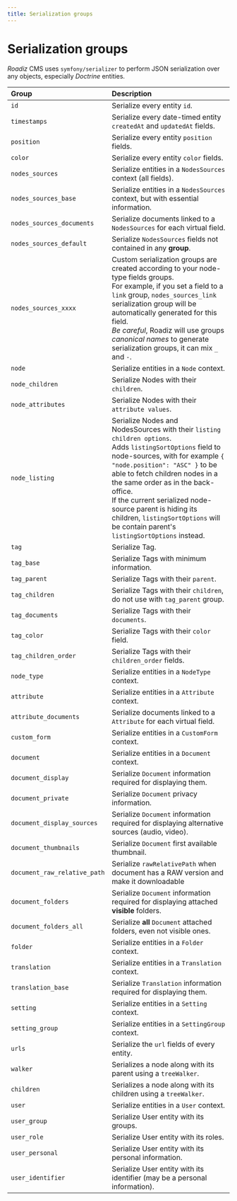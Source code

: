 ```yaml
---
title: Serialization groups
---
```


# Serialization groups

*Roadiz* CMS uses `symfony/serializer` to perform JSON serialization
over any objects, especially *Doctrine* entities.

| Group                        | Description                                                                                                                                                                                                                                                                                                                                                                                                   |
|:-----------------------------|:--------------------------------------------------------------------------------------------------------------------------------------------------------------------------------------------------------------------------------------------------------------------------------------------------------------------------------------------------------------------------------------------------------------|
| `id`                         | Serialize every entity `id`.                                                                                                                                                                                                                                                                                                                                                                                  |
| `timestamps`                 | Serialize every date-timed entity `createdAt` and `updatedAt` fields.                                                                                                                                                                                                                                                                                                                                         |
| `position`                   | Serialize every entity `position` fields.                                                                                                                                                                                                                                                                                                                                                                     |
| `color`                      | Serialize every entity `color` fields.                                                                                                                                                                                                                                                                                                                                                                        |
| `nodes_sources`              | Serialize entities in a `NodesSources` context (all fields).                                                                                                                                                                                                                                                                                                                                                  |
| `nodes_sources_base`         | Serialize entities in a `NodesSources` context, but with essential information.                                                                                                                                                                                                                                                                                                                               |
| `nodes_sources_documents`    | Serialize documents linked to a `NodesSources` for each virtual field.                                                                                                                                                                                                                                                                                                                                        |
| `nodes_sources_default`      | Serialize `NodesSources` fields not contained in any **group**.                                                                                                                                                                                                                                                                                                                                               |
| `nodes_sources_xxxx`         | Custom serialization groups are created according to your node-type fields groups.<br/>For example, if you set a field to a `link` group, `nodes_sources_link` serialization group will be automatically generated for this field.<br/>*Be careful*, Roadiz will use groups *canonical names* to generate serialization groups, it can mix `_` and `-`.                                                       |
| `node`                       | Serialize entities in a `Node` context.                                                                                                                                                                                                                                                                                                                                                                       |
| `node_children`              | Serialize Nodes with their `children`.                                                                                                                                                                                                                                                                                                                                                                        |
| `node_attributes`            | Serialize Nodes with their `attribute values`.                                                                                                                                                                                                                                                                                                                                                                |
| `node_listing`               | Serialize Nodes and NodesSources with their `listing children options`.<br/>Adds `listingSortOptions` field to node-sources, with for example `{ "node.position": "ASC" }` to be able to fetch children nodes in a the same order as in the back-office.<br/>If the current serialized node-source parent is hiding its children, `listingSortOptions` will be contain parent's `listingSortOptions` instead. |
| `tag`                        | Serialize Tag.                                                                                                                                                                                                                                                                                                                                                                                                |
| `tag_base`                   | Serialize Tags with minimum information.                                                                                                                                                                                                                                                                                                                                                                      |
| `tag_parent`                 | Serialize Tags with their `parent`.                                                                                                                                                                                                                                                                                                                                                                           |
| `tag_children`               | Serialize Tags with their `children`, do not use with `tag_parent` group.                                                                                                                                                                                                                                                                                                                                     |
| `tag_documents`              | Serialize Tags with their `documents`.                                                                                                                                                                                                                                                                                                                                                                        |
| `tag_color`                  | Serialize Tags with their `color` field.                                                                                                                                                                                                                                                                                                                                                                      |
| `tag_children_order`         | Serialize Tags with their `children_order` fields.                                                                                                                                                                                                                                                                                                                                                            |
| `node_type`                  | Serialize entities in a `NodeType` context.                                                                                                                                                                                                                                                                                                                                                                   |
| `attribute`                  | Serialize entities in a `Attribute` context.                                                                                                                                                                                                                                                                                                                                                                  |
| `attribute_documents`        | Serialize documents linked to a `Attribute` for each virtual field.                                                                                                                                                                                                                                                                                                                                           |
| `custom_form`                | Serialize entities in a `CustomForm` context.                                                                                                                                                                                                                                                                                                                                                                 |
| `document`                   | Serialize entities in a `Document` context.                                                                                                                                                                                                                                                                                                                                                                   |
| `document_display`           | Serialize `Document` information required for displaying them.                                                                                                                                                                                                                                                                                                                                                |
| `document_private`           | Serialize `Document` privacy information.                                                                                                                                                                                                                                                                                                                                                                     |
| `document_display_sources`   | Serialize `Document` information required for displaying alternative sources (audio, video).                                                                                                                                                                                                                                                                                                                  |
| `document_thumbnails`        | Serialize `Document` first available thumbnail.                                                                                                                                                                                                                                                                                                                                                               |
| `document_raw_relative_path` | Serialize `rawRelativePath` when document has a RAW version and make it downloadable                                                                                                                                                                                                                                                                                                                          |
| `document_folders`           | Serialize `Document` information required for displaying attached **visible** folders.                                                                                                                                                                                                                                                                                                                        |
| `document_folders_all`       | Serialize **all** `Document` attached folders, even not visible ones.                                                                                                                                                                                                                                                                                                                                         |
| `folder`                     | Serialize entities in a `Folder` context.                                                                                                                                                                                                                                                                                                                                                                     |
| `translation`                | Serialize entities in a `Translation` context.                                                                                                                                                                                                                                                                                                                                                                |
| `translation_base`           | Serialize `Translation` information required for displaying them.                                                                                                                                                                                                                                                                                                                                             |
| `setting`                    | Serialize entities in a `Setting` context.                                                                                                                                                                                                                                                                                                                                                                    |
| `setting_group`              | Serialize entities in a `SettingGroup` context.                                                                                                                                                                                                                                                                                                                                                               |
| `urls`                       | Serialize the `url` fields of every entity.                                                                                                                                                                                                                                                                                                                                                                   |
| `walker`                     | Serializes a node along with its parent using a `treeWalker`.                                                                                                                                                                                                                                                                                                                                                 |
| `children`                   | Serializes a node along with its children using a `treeWalker`.                                                                                                                                                                                                                                                                                                                                               |
| `user`                       | Serialize entities in a `User` context.                                                                                                                                                                                                                                                                                                                                                                       |
| `user_group`                 | Serialize User entity with its groups.                                                                                                                                                                                                                                                                                                                                                                        |
| `user_role`                  | Serialize User entity with its roles.                                                                                                                                                                                                                                                                                                                                                                         |
| `user_personal`              | Serialize User entity with its personal information.                                                                                                                                                                                                                                                                                                                                                          |
| `user_identifier`            | Serialize User entity with its identifier (may be a personal information).                                                                                                                                                                                                                                                                                                                                    |
